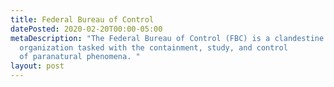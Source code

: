 ```yaml
---
title: Federal Bureau of Control
datePosted: 2020-02-20T00:00-05:00
metaDescription: "The Federal Bureau of Control (FBC) is a clandestine United States government
  organization tasked with the containment, study, and control
  of paranatural phenomena. "
layout: post
---
```


